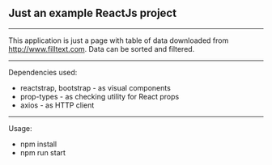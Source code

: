 ## Just an example ReactJs project ##
***
This application is just a page with table of data downloaded from http://www.filltext.com.
Data can be sorted and filtered.
***
Dependencies used:
* reactstrap, bootstrap - as visual components
* prop-types - as checking utility for React props
* axios - as HTTP client
***
Usage:
* npm install
* npm run start
